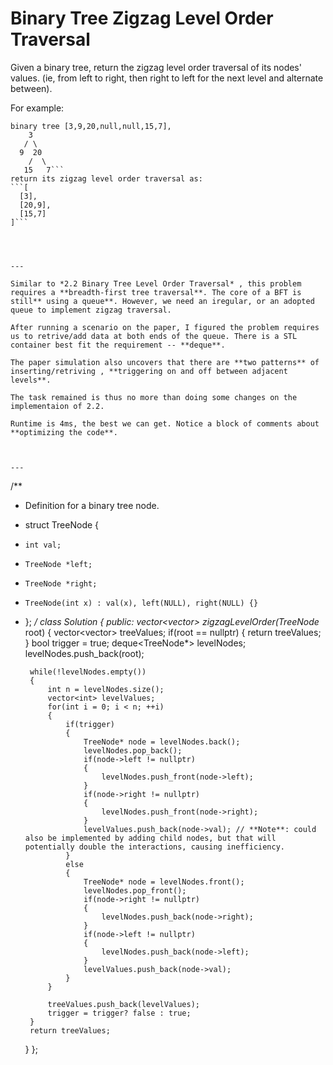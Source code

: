 # Binary Tree Zigzag Level Order Traversal

Given a binary tree, return the zigzag level order traversal of its nodes' values. (ie, from left to right, then right to left for the next level and alternate between).

For example:
```Given 
binary tree [3,9,20,null,null,15,7],
    3
   / \
  9  20
    /  \
   15   7```
return its zigzag level order traversal as:
```[
  [3],
  [20,9],
  [15,7]
]```




---

Similar to *2.2 Binary Tree Level Order Traversal* , this problem requires a **breadth-first tree traversal**. The core of a BFT is still** using a queue**. However, we need an iregular, or an adopted queue to implement zigzag traversal.

After running a scenario on the paper, I figured the problem requires us to retrive/add data at both ends of the queue. There is a STL container best fit the requirement -- **deque**.

The paper simulation also uncovers that there are **two patterns** of inserting/retriving , **triggering on and off between adjacent levels**.

The task remained is thus no more than doing some changes on the implementaion of 2.2.

Runtime is 4ms, the best we can get. Notice a block of comments about **optimizing the code**.



---

```
/**
 * Definition for a binary tree node.
 * struct TreeNode {
 *     int val;
 *     TreeNode *left;
 *     TreeNode *right;
 *     TreeNode(int x) : val(x), left(NULL), right(NULL) {}
 * };
 */
class Solution 
{
public:
    vector<vector<int>> zigzagLevelOrder(TreeNode* root) 
    {
        vector<vector<int>> treeValues;
        if(root == nullptr)
        {
            return treeValues;
        }
        bool trigger = true;
        deque<TreeNode*> levelNodes;
        levelNodes.push_back(root);

        while(!levelNodes.empty())
        {
            int n = levelNodes.size();
            vector<int> levelValues;
            for(int i = 0; i < n; ++i)
            {
                if(trigger)
                {
                    TreeNode* node = levelNodes.back();
                    levelNodes.pop_back();
                    if(node->left != nullptr)
                    {
                        levelNodes.push_front(node->left);
                    }
                    if(node->right != nullptr)
                    {
                        levelNodes.push_front(node->right);
                    }
                    levelValues.push_back(node->val); // **Note**: could also be implemented by adding child nodes, but that will potentially double the interactions, causing inefficiency.
                }
                else
                {
                    TreeNode* node = levelNodes.front();
                    levelNodes.pop_front();
                    if(node->right != nullptr)
                    {
                        levelNodes.push_back(node->right);
                    }
                    if(node->left != nullptr)
                    {
                        levelNodes.push_back(node->left);
                    }
                    levelValues.push_back(node->val);
                }
            }

            treeValues.push_back(levelValues);
            trigger = trigger? false : true;
        }
        return treeValues;
    }
};
```